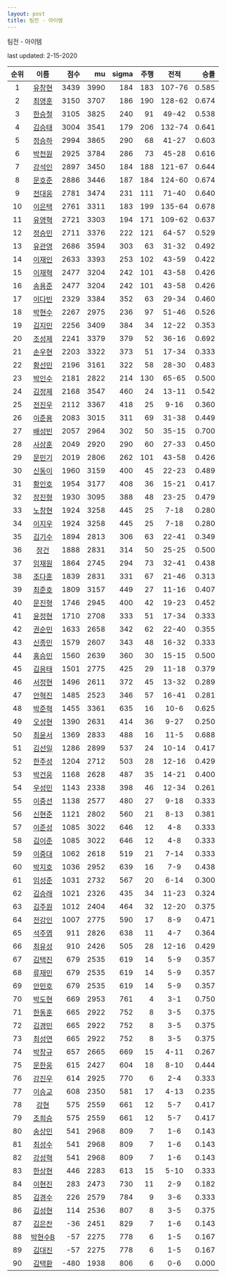 ```yaml
---
layout: post
title: 팀전 - 아이템
---
```


팀전 - 아이템

last updated: 2-15-2020

| 순위 | 이름 | 점수 | mu | sigma | 주행 | 전적 | 승률 |
|:---:|:---:|---:|---:|---:|---:|:---:|---:|
| 1 | [유창현](../yuchanghyeon) | 3439 | 3990 | 184 | 183 | 107-76 | 0.585 |
| 2 | [최영훈](../choiyeonghun) | 3150 | 3707 | 186 | 190 | 128-62 | 0.674 |
| 3 | [한승철](../hanseungcheol) | 3105 | 3825 | 240 | 91 | 49-42 | 0.538 |
| 4 | [김승태](../gimseungtae) | 3004 | 3541 | 179 | 206 | 132-74 | 0.641 |
| 5 | [정승하](../jeongseungha) | 2994 | 3865 | 290 | 68 | 41-27 | 0.603 |
| 6 | [박천원](../bakcheonwon) | 2925 | 3784 | 286 | 73 | 45-28 | 0.616 |
| 7 | [강석인](../gangseokin) | 2897 | 3450 | 184 | 188 | 121-67 | 0.644 |
| 8 | [문호준](../munhojun) | 2886 | 3446 | 187 | 184 | 124-60 | 0.674 |
| 9 | [전대웅](../jeondaewoong) | 2781 | 3474 | 231 | 111 | 71-40 | 0.640 |
| 10 | [이은택](../ieuntaek) | 2761 | 3311 | 183 | 199 | 135-64 | 0.678 |
| 11 | [유영혁](../yuyeonghyeok) | 2721 | 3303 | 194 | 171 | 109-62 | 0.637 |
| 12 | [정승민](../jeongseungmin) | 2711 | 3376 | 222 | 121 | 64-57 | 0.529 |
| 13 | [유관영](../yugwanyeong) | 2686 | 3594 | 303 | 63 | 31-32 | 0.492 |
| 14 | [이재인](../ijaein) | 2633 | 3393 | 253 | 102 | 43-59 | 0.422 |
| 15 | [이재혁](../ijaehyeok) | 2477 | 3204 | 242 | 101 | 43-58 | 0.426 |
| 16 | [송용준](../songyongjun) | 2477 | 3204 | 242 | 101 | 43-58 | 0.426 |
| 17 | [이다빈](../idabin) | 2329 | 3384 | 352 | 63 | 29-34 | 0.460 |
| 18 | [박현수](../bakhyeonsu) | 2267 | 2975 | 236 | 97 | 51-46 | 0.526 |
| 19 | [김지민](../gimjimin) | 2256 | 3409 | 384 | 34 | 12-22 | 0.353 |
| 20 | [조성제](../joseongje) | 2241 | 3379 | 379 | 52 | 36-16 | 0.692 |
| 21 | [손우현](../sonuhyeon) | 2203 | 3322 | 373 | 51 | 17-34 | 0.333 |
| 22 | [황선민](../hwangseongmin) | 2196 | 3161 | 322 | 58 | 28-30 | 0.483 |
| 23 | [박인수](../bakinsu) | 2181 | 2822 | 214 | 130 | 65-65 | 0.500 |
| 24 | [김정제](../gimjeongje) | 2168 | 3547 | 460 | 24 | 13-11 | 0.542 |
| 25 | [전진우](../jeonjinwoo) | 2112 | 3367 | 418 | 25 | 9-16 | 0.360 |
| 26 | [이준용](../ijunyong) | 2083 | 3015 | 311 | 69 | 31-38 | 0.449 |
| 27 | [배성빈](../baeseongbin) | 2057 | 2964 | 302 | 50 | 35-15 | 0.700 |
| 28 | [사상훈](../sasanghun) | 2049 | 2920 | 290 | 60 | 27-33 | 0.450 |
| 29 | [문민기](../munmingi) | 2019 | 2806 | 262 | 101 | 43-58 | 0.426 |
| 30 | [신동이](../shindongi) | 1960 | 3159 | 400 | 45 | 22-23 | 0.489 |
| 31 | [황인호](../hwanginho) | 1954 | 3177 | 408 | 36 | 15-21 | 0.417 |
| 32 | [장진형](../jangjinhyeong) | 1930 | 3095 | 388 | 48 | 23-25 | 0.479 |
| 33 | [노창현](../nochanghyeon) | 1924 | 3258 | 445 | 25 | 7-18 | 0.280 |
| 34 | [이지우](../ijiu) | 1924 | 3258 | 445 | 25 | 7-18 | 0.280 |
| 35 | [김기수](../gimgisu) | 1894 | 2813 | 306 | 63 | 22-41 | 0.349 |
| 36 | [장건](../janggeon) | 1888 | 2831 | 314 | 50 | 25-25 | 0.500 |
| 37 | [임재원](../imjaewon) | 1864 | 2745 | 294 | 73 | 32-41 | 0.438 |
| 38 | [조다훈](../jodahun) | 1839 | 2831 | 331 | 67 | 21-46 | 0.313 |
| 39 | [최준호](../choijunho) | 1809 | 3157 | 449 | 27 | 11-16 | 0.407 |
| 40 | [문진형](../munjinhyeong) | 1746 | 2945 | 400 | 42 | 19-23 | 0.452 |
| 41 | [윤정현](../yunjeonghyeon) | 1710 | 2708 | 333 | 51 | 17-34 | 0.333 |
| 42 | [권순민](../gweonsoonmin) | 1633 | 2658 | 342 | 62 | 22-40 | 0.355 |
| 43 | [신종민](../shinjongmin) | 1579 | 2607 | 343 | 48 | 16-32 | 0.333 |
| 44 | [홍승민](../hongseungmin) | 1560 | 2639 | 360 | 30 | 15-15 | 0.500 |
| 45 | [김응태](../gimeungtae) | 1501 | 2775 | 425 | 29 | 11-18 | 0.379 |
| 46 | [서정현](../seojeonghyeon) | 1496 | 2611 | 372 | 45 | 13-32 | 0.289 |
| 47 | [안혁진](../anhyeokjin) | 1485 | 2523 | 346 | 57 | 16-41 | 0.281 |
| 48 | [박준혁](../bakjunhyeok) | 1455 | 3361 | 635 | 16 | 10-6 | 0.625 |
| 49 | [오성현](../oseonghyeon) | 1390 | 2631 | 414 | 36 | 9-27 | 0.250 |
| 50 | [최윤서](../choiyunseo) | 1369 | 2833 | 488 | 16 | 11-5 | 0.688 |
| 51 | [김선일](../gimseonil) | 1286 | 2899 | 537 | 24 | 10-14 | 0.417 |
| 52 | [한주성](../hanjuseong) | 1204 | 2712 | 503 | 28 | 12-16 | 0.429 |
| 53 | [박건웅](../bakgeonung) | 1168 | 2628 | 487 | 35 | 14-21 | 0.400 |
| 54 | [우성민](../useongmin) | 1143 | 2338 | 398 | 46 | 12-34 | 0.261 |
| 55 | [이중선](../ijungseon) | 1138 | 2577 | 480 | 27 | 9-18 | 0.333 |
| 56 | [신현준](../shinhyeonjun) | 1121 | 2802 | 560 | 21 | 8-13 | 0.381 |
| 57 | [이준성](../ijunseong) | 1085 | 3022 | 646 | 12 | 4-8 | 0.333 |
| 58 | [김이준](../gimijun) | 1085 | 3022 | 646 | 12 | 4-8 | 0.333 |
| 59 | [이중대](../ijungdae) | 1062 | 2618 | 519 | 21 | 7-14 | 0.333 |
| 60 | [박지호](../bakjiho) | 1036 | 2952 | 639 | 16 | 7-9 | 0.438 |
| 61 | [임성준](../imseongjun) | 1031 | 2732 | 567 | 20 | 6-14 | 0.300 |
| 62 | [김승래](../gimseungrae) | 1021 | 2326 | 435 | 34 | 11-23 | 0.324 |
| 63 | [김주원](../gimjuwon) | 1012 | 2404 | 464 | 32 | 12-20 | 0.375 |
| 64 | [전강인](../jeongangin) | 1007 | 2775 | 590 | 17 | 8-9 | 0.471 |
| 65 | [석주엽](../seokjuyeob) | 911 | 2826 | 638 | 11 | 4-7 | 0.364 |
| 66 | [최유성](../choiyuseong) | 910 | 2426 | 505 | 28 | 12-16 | 0.429 |
| 67 | [김택진](../gimtaekjin) | 679 | 2535 | 619 | 14 | 5-9 | 0.357 |
| 68 | [류재민](../ryujaemin) | 679 | 2535 | 619 | 14 | 5-9 | 0.357 |
| 69 | [안민호](../anminho) | 679 | 2535 | 619 | 14 | 5-9 | 0.357 |
| 70 | [박도현](../bakdohyeon) | 669 | 2953 | 761 | 4 | 3-1 | 0.750 |
| 71 | [한동훈](../handonghun) | 665 | 2922 | 752 | 8 | 3-5 | 0.375 |
| 72 | [김경민](../gimgyeongmin) | 665 | 2922 | 752 | 8 | 3-5 | 0.375 |
| 73 | [최성연](../choiseongyeon) | 665 | 2922 | 752 | 8 | 3-5 | 0.375 |
| 74 | [박창규](../bakchanggyu) | 657 | 2665 | 669 | 15 | 4-11 | 0.267 |
| 75 | [문한웅](../munhanung) | 615 | 2427 | 604 | 18 | 8-10 | 0.444 |
| 76 | [강진우](../gangjinwu) | 614 | 2925 | 770 | 6 | 2-4 | 0.333 |
| 77 | [이승교](../iseunggyo) | 608 | 2350 | 581 | 17 | 4-13 | 0.235 |
| 78 | [강현](../ganghyeon) | 575 | 2559 | 661 | 12 | 5-7 | 0.417 |
| 79 | [조희승](../joheeseung) | 575 | 2559 | 661 | 12 | 5-7 | 0.417 |
| 80 | [송상민](../songsangmin) | 541 | 2968 | 809 | 7 | 1-6 | 0.143 |
| 81 | [최성수](../choiseongsu) | 541 | 2968 | 809 | 7 | 1-6 | 0.143 |
| 82 | [강성혁](../gangseonghyeok) | 541 | 2968 | 809 | 7 | 1-6 | 0.143 |
| 83 | [한상현](../hansanghyeon) | 446 | 2283 | 613 | 15 | 5-10 | 0.333 |
| 84 | [이현진](../ihyeonjin) | 283 | 2473 | 730 | 11 | 2-9 | 0.182 |
| 85 | [김경수](../gimgyeongsu) | 226 | 2579 | 784 | 9 | 3-6 | 0.333 |
| 86 | [김성현](../gimseonghyeon) | 114 | 2536 | 807 | 8 | 3-5 | 0.375 |
| 87 | [김은찬](../gimeunchan) | -36 | 2451 | 829 | 7 | 1-6 | 0.143 |
| 88 | [박현수B](../bakhyeonsu-b) | -57 | 2275 | 778 | 6 | 1-5 | 0.167 |
| 89 | [김대진](../gimdaejin) | -57 | 2275 | 778 | 6 | 1-5 | 0.167 |
| 90 | [김택환](../gimtaekhwan) | -480 | 1938 | 806 | 6 | 0-6 | 0.000 |
